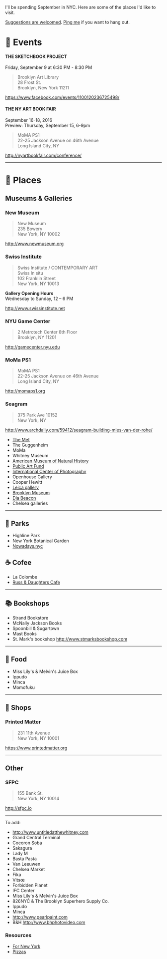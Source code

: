 I'll be spending September in NYC. Here are some of the places I'd like to visit.  

[Suggestions are welcomed](https://github.com/javierarce/NYC/issues). [Ping me](http://twitter.com/javier) if you want to hang out.

# :circus_tent: Events

#### THE SKETCHBOOK PROJECT

Friday, September 9 at 6:30 PM - 8:30 PM

> Brooklyn Art Library  
> 28 Frost St.  
> Brooklyn, New York 11211

https://www.facebook.com/events/1100120236725498/

#### THE NY ART BOOK FAIR

September 16-18, 2016  
Preview: Thursday, September 15, 6-9pm

> MoMA PS1  
> 22-25 Jackson Avenue on 46th Avenue  
> Long Island City, NY  

http://nyartbookfair.com/conference/

---

# :round_pushpin: Places

## Museums & Galleries

### New Museum

> New Museum  
> 235 Bowery  
> New York, NY 10002 

http://www.newmuseum.org


### Swiss Institute

> Swiss Institute / CONTEMPORARY ART  
> Swiss In situ  
> 102 Franklin Street  
> New York, NY 10013

**Gallery Opening Hours**  
Wednesday to Sunday, 12 – 6 PM

http://www.swissinstitute.net


### NYU Game Center

> 2 Metrotech Center 8th Floor   
> Brooklyn, NY 11201

http://gamecenter.nyu.edu


### MoMa PS1

> MoMA PS1  
> 22-25 Jackson Avenue on 46th Avenue  
> Long Island City, NY

http://momaps1.org

### Seagram

> 375 Park Ave 10152  
> New York, NY  

http://www.archdaily.com/59412/seagram-building-mies-van-der-rohe/


- [The Met](http://www.metmuseum.org)
- The Guggenheim  
- MoMa  
- Whitney Museum 
- [American Museum of Natural History](http://www.amnh.org)
- [Public Art Fund](https://www.publicartfund.org)  
- [International Center of Photography](http://www.icp.org/museum)
- Openhouse Gallery
- Cooper Hewitt
- [Leica gallery](http://us.leica-camera.com/culture/galleries/gallery_new_york)
- [Brooklyn Museum](http://www.brooklynmuseum.org)
- [Dia Beacon](http://www.diacenter.org/sites/main/beacon)
- Chelsea galleries 

---

## :herb: Parks

- Highline Park
- New York Botanical Garden
- [Nowadays.nyc](http://nowadays.nyc)

## :coffee: Cofee

- La Colombe
- [Russ & Daughters Cafe](http://www.russanddaughterscafe.com)

---

## :books: Bookshops

- Strand Bookstore
- McNally Jackson Books
- Spoonbill & Sugartown
- Mast Books
- St. Mark's bookshop http://www.stmarksbookshop.com

---

## :pizza: Food

- Miss Lily's & Melvin's Juice Box
- Ippudo
- Minca
- Momofuku

---

## :gem: Shops

### Printed Matter 
 
> 231 11th Avenue  
> New York, NY 10001

https://www.printedmatter.org

---

## Other

### SFPC

> 155 Bank St.  
> New York, NY 10014

http://sfpc.io

---

To add:

- http://www.untitledatthewhitney.com
- Grand Central Terminal
- Cocoron Soba
- Sakagura
- Lady M
- Basta Pasta
- Van Leeuwen
- Chelsea Market
- Fika
- Vitsœ
- Forbidden Planet
- IFC Center
- Miss Lily's & Melvin's Juice Box
- 826NYC & The Brooklyn Superhero Supply Co.
- Ippudo
- Minca
- http://www.pearlpaint.com
- B&H http://www.bhphotovideo.com

### Resources

- [For New York](https://bondstreet.com/fornewyork/posts)
- [Pizzas](https://munchies.vice.com/en/videos/the-pizza-show-brooklyn)
